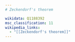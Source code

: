 ```yaml
---
# Zeckendorf's theorem

wikidata: Q1188392
msc_classification: 11
wikipedia_links:
  - "[[Zeckendorf's theorem]]"
---
```

